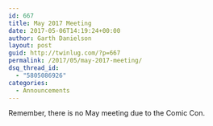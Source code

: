 ```yaml
---
id: 667
title: May 2017 Meeting
date: 2017-05-06T14:19:24+00:00
author: Garth Danielson
layout: post
guid: http://twinlug.com/?p=667
permalink: /2017/05/may-2017-meeting/
dsq_thread_id:
  - "5805086926"
categories:
  - Announcements
---
```

Remember, there is no May meeting due to the Comic Con.